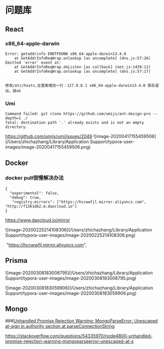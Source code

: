 # 问题库

## React

### x86_64-apple-darwin

```
Error: getaddrinfo ENOTFOUND x86_64-apple-darwin13.4.0
    at GetAddrInfoReqWrap.onlookup [as oncomplete] (dns.js:57:26)
Emitted 'error' event at:
    at GetAddrInfoReqWrap.doListen [as callback] (net.js:1439:12)
    at GetAddrInfoReqWrap.onlookup [as oncomplete] (dns.js:57:17)


修改/etc/hosts,在里面增加一行：127.0.0.1 x86_64-apple-darwin13.4.0 保存退出，就ok
```



### Umi

```
Command failed: git clone https://github.com/umijs/ant-design-pro --depth=1 ./
fatal: destination path '.' already exists and is not an empty directory.
```

https://github.com/umijs/umi/issues/2049
![image-20200417155459506](/Users/zhichazhang/Library/Application Support/typora-user-images/image-20200417155459506.png)





## Docker

### docker pull很慢解决办法

```
{
  "experimental": false,
  "debug": true,
   "registry-mirrors": ["https://hccwwfjl.mirror.aliyuncs.com", "http://f1361db2.m.daocloud.io"]
}
```



https://www.daocloud.io/mirror

![image-20200225214108306](/Users/zhichazhang/Library/Application Support/typora-user-images/image-20200225214108306.png)



​    "https://hccwwfjl.mirror.aliyuncs.com",





## Prisma

![image-20200308183008795](/Users/zhichazhang/Library/Application Support/typora-user-images/image-20200308183008795.png)

![image-20200308183059906](/Users/zhichazhang/Library/Application Support/typora-user-images/image-20200308183059906.png)





## Mongo

###[Unhandled Promise Rejection Warning: MongoParseError: Unescaped at-sign in authority section at parseConnectionString](https://stackoverflow.com/questions/54335970/node4800-unhandled-promise-rejection-warning-mongoparseerror-unescaped-at-s)

https://stackoverflow.com/questions/54335970/node4800-unhandled-promise-rejection-warning-mongoparseerror-unescaped-at-s

